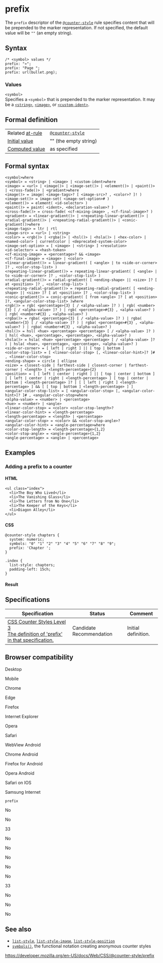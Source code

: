 # prefix

The `prefix` descriptor of the [`@counter-style`](../@counter-style) rule specifies content that will be prepended to the marker representation. If not specified, the default value will be `""` (an empty string).

## Syntax

    /* <symbol> values */
    prefix: "»";
    prefix: "Page ";
    prefix: url(bullet.png);

### Values

`<symbol>`  
Specifies a `<symbol>` that is prepended to the marker representation. It may be a [`<string>`](../string), [`<image>`](../image), or [`<custom-ident>`](../custom-ident).

## Formal definition

<table><tbody><tr class="odd"><td>Related <a href="../at-rule">at-rule</a></td><td><a href="../@counter-style"><code>@counter-style</code></a></td></tr><tr class="even"><td><a href="../initial_value">Initial value</a></td><td>"" (the empty string)</td></tr><tr class="odd"><td><a href="../computed_value">Computed value</a></td><td>as specified</td></tr></tbody></table>

## Formal syntax

    <symbol>where
    <symbol> = <string> | <image> | <custom-ident>where
    <image> = <url> | <image()> | <image-set()> | <element()> | <paint()> | <cross-fade()> | <gradient>where
    <image()> = image( <image-tags>? [ <image-src>? , <color>? ]! )
    <image-set()> = image-set( <image-set-option># )
    <element()> = element( <id-selector> )
    <paint()> = paint( <ident>, <declaration-value>? )
    <cross-fade()> = cross-fade( <cf-mixing-image> , <cf-final-image>? )
    <gradient> = <linear-gradient()> | <repeating-linear-gradient()> | <radial-gradient()> | <repeating-radial-gradient()> | <conic-gradient()>where
    <image-tags> = ltr | rtl
    <image-src> = <url> | <string>
    <color> = <rgb()> | <rgba()> | <hsl()> | <hsla()> | <hex-color> | <named-color> | currentcolor | <deprecated-system-color>
    <image-set-option> = [ <image> | <string> ] <resolution>
    <id-selector> = <hash-token>
    <cf-mixing-image> = <percentage>? && <image>
    <cf-final-image> = <image> | <color>
    <linear-gradient()> = linear-gradient( [ <angle> | to <side-or-corner> ]? , <color-stop-list> )
    <repeating-linear-gradient()> = repeating-linear-gradient( [ <angle> | to <side-or-corner> ]? , <color-stop-list> )
    <radial-gradient()> = radial-gradient( [ <ending-shape> || <size> ]? [ at <position> ]? , <color-stop-list> )
    <repeating-radial-gradient()> = repeating-radial-gradient( [ <ending-shape> || <size> ]? [ at <position> ]? , <color-stop-list> )
    <conic-gradient()> = conic-gradient( [ from <angle> ]? [ at <position> ]?, <angular-color-stop-list> )where
    <rgb()> = rgb( <percentage>{3} [ / <alpha-value> ]? ) | rgb( <number>{3} [ / <alpha-value> ]? ) | rgb( <percentage>#{3} , <alpha-value>? ) | rgb( <number>#{3} , <alpha-value>? )
    <rgba()> = rgba( <percentage>{3} [ / <alpha-value> ]? ) | rgba( <number>{3} [ / <alpha-value> ]? ) | rgba( <percentage>#{3} , <alpha-value>? ) | rgba( <number>#{3} , <alpha-value>? )
    <hsl()> = hsl( <hue> <percentage> <percentage> [ / <alpha-value> ]? ) | hsl( <hue>, <percentage>, <percentage>, <alpha-value>? )
    <hsla()> = hsla( <hue> <percentage> <percentage> [ / <alpha-value> ]? ) | hsla( <hue>, <percentage>, <percentage>, <alpha-value>? )
    <side-or-corner> = [ left | right ] || [ top | bottom ]
    <color-stop-list> = [ <linear-color-stop> [, <linear-color-hint>]? ]# , <linear-color-stop>
    <ending-shape> = circle | ellipse
    <size> = closest-side | farthest-side | closest-corner | farthest-corner | <length> | <length-percentage>{2}
    <position> = [ [ left | center | right ] || [ top | center | bottom ] | [ left | center | right | <length-percentage> ] [ top | center | bottom | <length-percentage> ]? | [ [ left | right ] <length-percentage> ] && [ [ top | bottom ] <length-percentage> ] ]
    <angular-color-stop-list> = [ <angular-color-stop> [, <angular-color-hint>]? ]# , <angular-color-stop>where
    <alpha-value> = <number> | <percentage>
    <hue> = <number> | <angle>
    <linear-color-stop> = <color> <color-stop-length>?
    <linear-color-hint> = <length-percentage>
    <length-percentage> = <length> | <percentage>
    <angular-color-stop> = <color> && <color-stop-angle>?
    <angular-color-hint> = <angle-percentage>where
    <color-stop-length> = <length-percentage>{1,2}
    <color-stop-angle> = <angle-percentage>{1,2}
    <angle-percentage> = <angle> | <percentage>

## Examples

### Adding a prefix to a counter

#### HTML

    <ul class="index">
      <li>The Boy Who Lived</li>
      <li>The Vanishing Glass</li>
      <li>The Letters from No One</li>
      <li>The Keeper of the Keys</li>
      <li>Diagon Alley</li>
    </ul>

#### CSS

    @counter-style chapters {
      system: numeric;
      symbols: "0" "1" "2" "3" "4" "5" "6" "7" "8" "9";
      prefix: 'Chapter ';
    }

    .index {
      list-style: chapters;
      padding-left: 15ch;
    }

#### Result

## Specifications

<table><thead><tr class="header"><th>Specification</th><th>Status</th><th>Comment</th></tr></thead><tbody><tr class="odd"><td><a href="https://drafts.csswg.org/css-counter-styles-3/#descdef-counter-style-prefix">CSS Counter Styles Level 3<br />
<span class="small">The definition of 'prefix' in that specification.</span></a></td><td><span class="spec-cr">Candidate Recommendation</span></td><td>Initial definition.</td></tr></tbody></table>

## Browser compatibility

Desktop

Mobile

Chrome

Edge

Firefox

Internet Explorer

Opera

Safari

WebView Android

Chrome Android

Firefox for Android

Opera Android

Safari on IOS

Samsung Internet

`prefix`

No

No

33

No

No

No

No

No

33

No

No

No

## See also

- [`list-style`](../list-style), [`list-style-image`](../list-style-image), [`list-style-position`](../list-style-position)
- [`symbols()`](<../symbols()>), the functional notation creating anonymous counter styles

<a href="https://developer.mozilla.org/en-US/docs/Web/CSS/@counter-style/prefix" class="_attribution-link">https://developer.mozilla.org/en-US/docs/Web/CSS/@counter-style/prefix</a>
